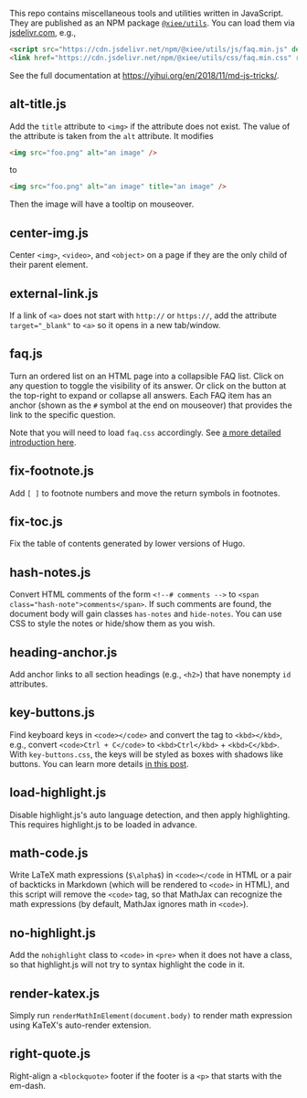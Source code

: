 This repo contains miscellaneous tools and utilities written in JavaScript. They
are published as an NPM package
[`@xiee/utils`](https://www.npmjs.com/package/@xiee/utils). You can load them
via [jsdelivr.com](https://www.jsdelivr.com), e.g.,

``` html
<script src="https://cdn.jsdelivr.net/npm/@xiee/utils/js/faq.min.js" defer></script>
<link href="https://cdn.jsdelivr.net/npm/@xiee/utils/css/faq.min.css" rel="stylesheet">
```

See the full documentation at <https://yihui.org/en/2018/11/md-js-tricks/>.

## alt-title.js

Add the `title` attribute to `<img>` if the attribute does not exist. The value
of the attribute is taken from the `alt` attribute. It modifies

``` html
<img src="foo.png" alt="an image" />
```

to

``` html
<img src="foo.png" alt="an image" title="an image" />
```

Then the image will have a tooltip on mouseover.

## center-img.js

Center `<img>`, `<video>`, and `<object>` on a page if they are the only child
of their parent element.

## external-link.js

If a link of `<a>` does not start with `http://` or `https://`, add the
attribute `target="_blank"` to `<a>` so it opens in a new tab/window.

## faq.js

Turn an ordered list on an HTML page into a collapsible FAQ list. Click on any
question to toggle the visibility of its answer. Or click on the button at the
top-right to expand or collapse all answers. Each FAQ item has an anchor (shown
as the `#` symbol at the end on mouseover) that provides the link to the
specific question.

Note that you will need to load `faq.css` accordingly. See [a more detailed
introduction here](https://yihui.org/en/2021/10/faq-list/).

## fix-footnote.js

Add `[ ]` to footnote numbers and move the return symbols in footnotes.

## fix-toc.js

Fix the table of contents generated by lower versions of Hugo.

## hash-notes.js

Convert HTML comments of the form `<!--# comments -->` to
`<span class="hash-note">comments</span>`. If such comments are found, the
document body will gain classes `has-notes` and `hide-notes`. You can use CSS to
style the notes or hide/show them as you wish.

## heading-anchor.js

Add anchor links to all section headings (e.g., `<h2>`) that have nonempty `id`
attributes.

## key-buttons.js

Find keyboard keys in `<code></code>` and convert the tag to `<kbd></kbd>`,
e.g., convert `<code>Ctrl + C</code>` to `<kbd>Ctrl</kbd>` + `<kbd>C</kbd>`.
With `key-buttons.css`, the keys will be styled as boxes with shadows like
buttons. You can learn more details [in this
post](https://yihui.org/en/2023/02/key-buttons/).

## load-highlight.js

Disable highlight.js's auto language detection, and then apply highlighting.
This requires highlight.js to be loaded in advance.

## math-code.js

Write LaTeX math expressions (`$\alpha$`) in `<code></code` in HTML or a pair of
backticks in Markdown (which will be rendered to `<code>` in HTML), and this
script will remove the `<code>` tag, so that MathJax can recognize the math
expressions (by default, MathJax ignores math in `<code>`).

## no-highlight.js

Add the `nohighlight` class to `<code>` in `<pre>` when it does not have a
class, so that highlight.js will not try to syntax highlight the code in it.

## render-katex.js

Simply run `renderMathInElement(document.body)` to render math expression using
KaTeX's auto-render extension.

## right-quote.js

Right-align a `<blockquote>` footer if the footer is a `<p>` that starts with
the em-dash.
